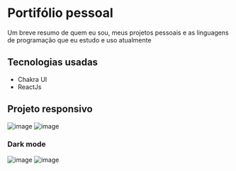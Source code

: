 # Portifólio pessoal 

Um breve resumo de quem eu sou, meus projetos pessoais e as linguagens de programação que eu estudo e uso atualmente 


## Tecnologias usadas 
- Chakra UI
- ReactJs

## Projeto responsivo 

![image](https://user-images.githubusercontent.com/99972177/197795867-d930ea23-62d0-497e-9b93-33061ff45183.png)
![image](https://user-images.githubusercontent.com/99972177/197795947-245a8fbf-419d-480d-a103-c0ac9d433605.png)

### Dark mode
 
![image](https://user-images.githubusercontent.com/99972177/197796136-356b4564-8040-4b51-abcb-71077b942283.png)
![image](https://user-images.githubusercontent.com/99972177/197796090-86344d3e-4f9c-4b44-8641-f9211c3b6cd2.png)
  

<div display='flex' flex-direction='column'>
  

</div>

